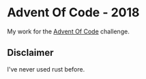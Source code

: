 # Advent Of Code - 2018

My work for the [Advent Of Code](https://adventofcode.com/2018/) challenge.

## Disclaimer

I've never used rust before.